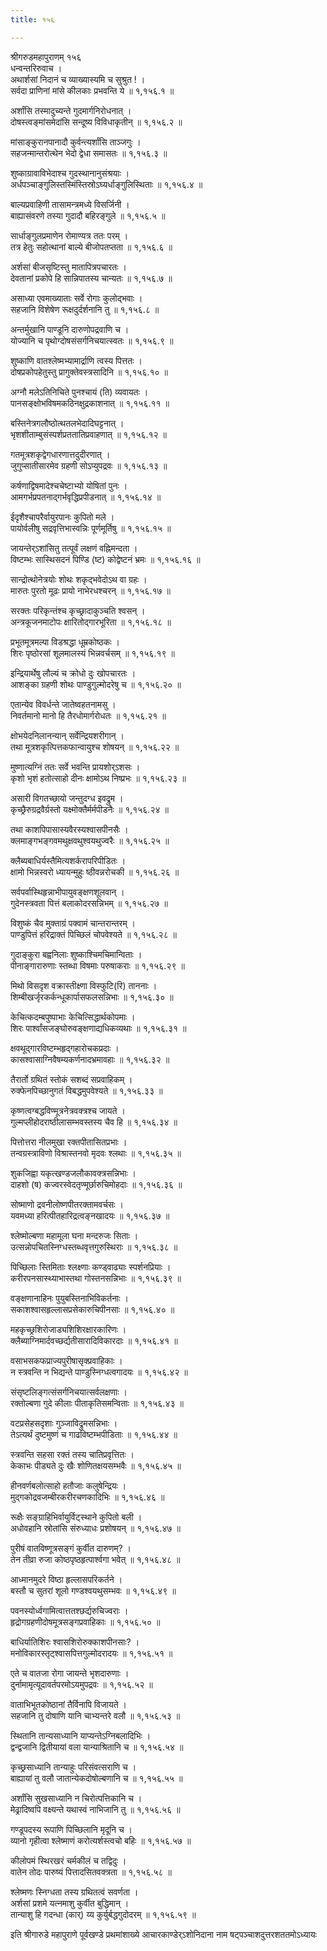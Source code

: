 ```yaml
---
title: १५६

---
```

श्रीगरुडमहापुराणम् १५६  
धन्वन्तरिरुवाच ।  
अथार्शसां निदानं च व्याख्यास्यमि च सुश्रुत ! ।  
सर्वदा प्राणिनां मांसे कीलकाः प्रभवन्ति ये ॥ १,१५६.१ ॥  
  
अर्शांसि तस्मादुच्यन्ते गुदमार्गनिरोधनात् ।  
दोषस्त्वङ्मांसमेदांसि सन्दूष्य विविधाकृतीन् ॥ १,१५६.२ ॥  
  
मांसाङ्कुरानपानादौ कुर्वन्त्यर्शांसि ताञ्जगुः ।  
सहजन्मान्तरोत्थेन भेदो द्वेधा समासतः ॥ १,१५६.३ ॥  
  
शुष्काग्रावाविभेदाश्च गुदस्थानानुसंश्रयाः ।  
अर्धपञ्चाङ्गुलिस्तस्मिंस्तिस्रोऽघ्यर्धाङ्गुलिस्थिताः ॥ १,१५६.४ ॥  
  
बाल्यप्रवाहिणी तासामन्त्रमध्ये विसर्जिनी ।  
बाह्यासंवरणे तस्या गुदादौ बहिरङ्गुले ॥ १,१५६.५ ॥  
  
सार्धाङ्गुलप्रमाणेन रोमाण्यत्र ततः परम् ।  
तत्र हेतुः सहोत्थानां बाल्ये बीजोपतप्तता ॥ १,१५६.६ ॥  
  
अर्शसां बीजसृष्टिस्तु मातापित्रपचारतः ।  
देवतानां प्रकोपे हि सान्निपातस्य चान्यतः ॥ १,१५६.७ ॥  
  
असाध्या एवमाख्याताः सर्वे रोगाः कुलोद्भवाः ।  
सहजानि विशेषेण रूक्षदुर्दर्शनानि तु ॥ १,१५६.८ ॥  
  
अन्तर्मुखानि पाण्डूनि दारुणोपद्रवाणि च ।  
योज्यानि च पृथोग्दोषसंसर्गनिचयात्स्वतः ॥ १,१५६.९ ॥  
  
शुष्काणि वातश्लेष्मभ्यामार्द्राणि त्वस्य पित्ततः ।  
दोषप्रकोपहेतुस्तु प्रागुक्तेवस्त्रसादिनि ॥ १,१५६.१० ॥  
  
अग्नौ मलेऽतिनिचिते पुनश्चायं (ति) व्यवायतः ।  
पानसङ्क्षोभविषमकठिनक्षुद्रकाशनात् ॥ १,१५६.११ ॥  
  
बस्तिनेत्रगलौष्ठोत्थतलभेदादिघट्टनात् ।  
भृशशीताम्बुसंस्पर्शप्रततातिप्रवाहणात् ॥ १,१५६.१२ ॥  
  
गतमूत्रशकृद्वेगधारणात्तदुदीरणात् ।  
जुगुप्सातीसारमेव ग्रहणी सोऽप्युपद्रवः ॥ १,१५६.१३ ॥  
  
कर्षणाद्विषमादेश्चचेष्टाभ्यो योषितां पुनः ।  
आमगर्भप्रपतनाद्गर्भवृद्धिप्रपीडनात् ॥ १,१५६.१४ ॥  
  
ईदृशैश्चापरैर्वायुरपानः कुपितो मले ।  
पायोर्वलीषु सद्रवृत्तिभास्वन्निः पूर्णमूर्तिषु ॥ १,१५६.१५ ॥  
  
जायन्तेर्ऽशांसितु तत्पूर्वं लक्षणं वह्निमन्दता ।  
विष्टम्भः सास्थिसदनं पिण्डि (ष्ट) कोद्वेष्टनं भ्रमः ॥ १,१५६.१६ ॥  
  
सान्द्रोत्थोनेत्रयोः शोथः शकृद्भवेदोऽथ वा ग्रहः ।  
मारुतः पुरतो मूढः प्रायो नाभेरधश्चरन् ॥ १,१५६.१७ ॥  
  
सरक्तः परिकृन्तंश्च कृच्छ्रादाकुञ्चति श्वसन् ।  
अन्त्रकूजनमाटोपः क्षारितोद्गारभूरिता ॥ १,१५६.१८ ॥  
  
प्रभूतमूत्रमल्पा विडश्रद्धा धूम्रकोष्ठकः ।  
शिरः पृष्ठोरसां शूलमालस्यं भिन्नवर्चसम् ॥ १,१५६.१९ ॥  
  
इन्द्रियार्थेषु लौल्यं च क्रोधो दुः खोपचारतः ।  
आशङ्का ग्रहणी शोथः पाण्डुगुल्मोदरेषु च ॥ १,१५६.२० ॥  
  
एतान्येव विवर्धन्ते जातेष्वहतनामसु ।  
निवर्तमानो मानो हि तैरधोमार्गरोधतः ॥ १,१५६.२१ ॥  
  
क्षोभयेदनिलानन्यान् सर्वेन्द्रियशरीगान् ।  
तथा मूत्रशकृत्पित्तकफान्वायुश्च शोषयन् ॥ १,१५६.२२ ॥  
  
मुष्णात्यग्निं ततः सर्वे भवन्ति प्रायशोर्ऽशसः ।  
कृशो भृशं हतोत्साहो दीनः क्षामोऽथ निष्प्रभः ॥ १,१५६.२३ ॥  
  
असारी विगतच्छायो जन्तुदग्ध इवद्रुम ।  
कृच्छ्रैरुग्रद्रवैर्ग्रस्तो यक्ष्मोक्तैर्मर्मपीडनैः ॥ १,१५६.२४ ॥  
  
तथा काशपिपासास्यवैरस्यश्वासपीनसैः ।  
क्लमाङ्गभङ्गवमथुक्षवथुश्वयथुज्वरैः ॥ १,१५६.२५ ॥  
  
क्लैब्यबाधिर्यस्तैमित्यशर्करापरिपीडितः ।  
क्षामो भिन्नस्वरो ध्यायन्मुहुः ष्ठीवन्नरोचकी ॥ १,१५६.२६ ॥  
  
सर्वपर्वास्थिहृन्नाभीपायुवङ्क्षणशूलवान् ।  
गुदेनस्त्रवता पित्तं बलाकोदरसन्निभम् ॥ १,१५६.२७ ॥  
  
विशुष्कं चैव मुक्ताग्रं पक्वामं चान्तरान्तरम् ।  
पाण्डुपित्तं हरिद्राक्तं पिच्छिलं चोपवेश्यते ॥ १,१५६.२८ ॥  
  
गुदाङ्कुरा बह्वनिलाः शुष्काश्चिमचिमान्विताः ।  
पीनाङ्गारारुणाः स्तब्धा विषमाः परुषाकराः ॥ १,१५६.२९ ॥  
  
मिथो विसदृश वक्रास्तीक्ष्णा विस्फुटि(रि) ताननाः ।  
शिम्बीखर्जृरकर्कन्धूकार्पासफलसन्निभाः ॥ १,१५६.३० ॥  
  
केचित्कदम्बपुष्पाभाः केचित्सिद्धार्थकोपमाः ।  
शिरः पार्श्वांसजङ्घोरुवङ्क्षणाद्यधिकव्यथाः ॥ १,१५६.३१ ॥  
  
क्षवथूद्गारविष्टम्भहृद्गहारोचकप्रदाः ।  
कासश्वासाग्निवैषम्यकर्णनादभ्रमावहाः ॥ १,१५६.३२ ॥  
  
तैरार्तो ग्रथितं स्तोकं सशब्दं सप्रवाहिकम् ।  
रुक्फेनपिच्छानुगतं विबद्धमुपवेश्यते ॥ १,१५६.३३ ॥  
  
कृष्णत्वग्बद्धविण्मूत्रनेत्रवक्त्रश्च जायते ।  
गुल्मप्लीहोदराष्ठीलासम्भवस्तस्य चैव हि ॥ १,१५६.३४ ॥  
  
पित्तोत्तरा नीलमुखा रक्तपीतासितप्रभाः ।  
तन्वग्रस्त्राविणो विश्रास्तनवो मृदवः श्लथाः ॥ १,१५६.३५ ॥  
  
शुकजिह्वा यकृत्खण्डजलौकावक्त्रसन्निभाः ।  
दाहशो (ष) कज्वरस्वेदतृण्मूर्छारुचिमोहदाः ॥ १,१५६.३६ ॥  
  
सोष्माणो द्रवनीलोष्णपीतरक्तामवर्चसः ।  
यवमध्या हरित्पीतहारिद्रत्वङ्नखादयः ॥ १,१५६.३७ ॥  
  
श्लेष्मोल्बणा महामूला घना मन्दरुजः सिताः ।  
उत्सन्नोपचितस्निग्धस्तब्धवृत्तगुरुस्थिराः ॥ १,१५६.३८ ॥  
  
पिच्छिलाः स्तिमिताः श्लक्ष्णाः कण्ड्वाढ्याः स्पर्शनप्रियाः ।  
करीरपनसास्थ्याभास्तथा गोस्तनसन्निभाः ॥ १,१५६.३९ ॥  
  
वङ्क्षणानाहिनः पुयुबस्तिनाभिविकर्तनाः ।  
सकाशश्वासहृल्लासप्रसेकारुचिपीनसाः ॥ १,१५६.४० ॥  
  
महकृच्छ्रशिरोजाड्यशिशिरक्षारकारिणः ।  
क्लैब्याग्निमार्दवच्छर्द्यतीसारादिविकारदाः ॥ १,१५६.४१ ॥  
  
वसाभसकफप्राज्यपुरीषासृक्प्रवाहिकाः ।  
न स्त्रवन्ति न भिद्यन्ते पाण्डुस्निग्धत्वगादयः ॥ १,१५६.४२ ॥  
  
संसृष्टलिङ्गत्संसर्गनिचयात्सर्वलक्षणाः ।  
रक्तोल्बणा गुदे कीलाः पीताकृतिसमन्विताः ॥ १,१५६.४३ ॥  
  
वटप्रसेहसदृशाः गुञ्जाविद्रुमसन्निभाः ।  
तेऽत्यर्थं दुष्टमुष्णं च गाढविष्टम्भपीडिताः ॥ १,१५६.४४ ॥  
  
स्त्रवन्ति सहसा रक्तं तस्य चातिप्रवृत्तितः ।  
केकाभः पीड्यते दुः खैः शोणितक्षयसम्भवैः ॥ १,१५६.४५ ॥  
  
हीनवर्णबलोत्साहो हतौजाः कलुषेन्द्रियः ।  
मुद्गकोद्रवजम्बीरकरीरचणकादिभिः ॥ १,१५६.४६ ॥  
  
रूक्षैः सङ्ग्राहिभिर्वायुर्विट्स्थाने कुपितो बली ।  
अधोवहानि स्रोतांसि संरुध्याधः प्रशोषयन् ॥ १,१५६.४७ ॥  
  
पुरीषं वातविष्णूत्रसङ्गं कुर्वीत दारुणम्? ।  
तेन तीव्रा रुजा कोष्ठपृष्ठहृत्पार्श्वगा भवेत् ॥ १,१५६.४८ ॥  
  
आध्मानमुदरे विष्ठा हृल्लासपरिकर्तने ।  
बस्तौ च सुतरां शूलो गण्डश्वयथुसम्भवः ॥ १,१५६.४९ ॥  
  
पवनस्योर्ध्वगामित्वात्ततश्छर्द्यरुचिज्वराः ।  
हृद्रोगग्रहणीदोषमूत्रसङ्गप्रवाहिकाः ॥ १,१५६.५० ॥  
  
बाधिर्यातिशिरः श्वासशिरोरुक्काशपीनसाः? ।  
मनोविकारस्तृट्श्वासपित्तगुल्मोदरादयः ॥ १,१५६.५१ ॥  
  
एते च वातजा रोगा जायन्ते भृशदारुणाः ।  
दुर्नामामृत्यूदावर्तपरमोऽयमुपद्रवः ॥ १,१५६.५२ ॥  
  
वाताभिभूतकोष्ठानां तैर्विनापि विजायते ।  
सहजानि तु दोषाणि यानि चाभ्यन्तरे वलौ ॥ १,१५६.५३ ॥  
  
स्थितानि तान्यसाध्यानि याप्यन्तेऽग्निबलादिभिः ।  
द्वन्द्वजानि द्वितीयायां वला यान्याश्रितानि च ॥ १,१५६.५४ ॥  
  
कृच्छ्रसाध्यानि तान्याहुः परिसंवत्सराणि च ।  
बाह्यायां तु वलौ जातान्येकदोषोल्बणानि च ॥ १,१५६.५५ ॥  
  
अर्शांसि सुखसाध्यानि न चिरोत्पत्तिकानि च ।  
मेढ्रादिष्वपि वक्ष्यन्ते यथास्वं नाभिजानि तु ॥ १,१५६.५६ ॥  
  
गण्डूपदस्य रूपाणि पिच्छिलानि मृदूनि च ।  
व्यानो गृहीत्वा श्लेष्माणं करोत्यर्शस्त्वचो बहिः ॥ १,१५६.५७ ॥  
  
कीलोपमं स्थिरखरं चर्मकीलं च तद्विदुः ।  
वातेन तोदः पारुष्यं पित्तादसितवक्त्रता ॥ १,१५६.५८ ॥  
  
श्लेष्मणः स्निग्धता तस्य ग्रथितत्वं सवर्णता ।  
अर्शसां प्रशमे यत्नमाशु कुर्वीत बुद्धिमान् ।  
तान्याशु हि गदन्धा (कार्) य्य कुर्युर्बद्धगुदोदरम् ॥ १,१५६.५९ ॥  
  
इति श्रीगारुडे महापुराणे पूर्वखण्डे प्रथमांशाख्ये आचारकाण्डेर्ऽशोनिदाना नाम षट्पञ्चाशदुत्तरशततमोऽध्यायः